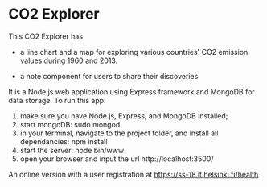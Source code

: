 # CO2 Explorer
 
This CO2 Explorer has

- a line chart and a map for exploring various countries' CO2 emission values during 1960 and 2013.

- a note component for users to share their discoveries.

It is a Node.js web application using Express framework and MongoDB for data storage.
To run this app:
1. make sure you have Node.js, Express, and MongoDB installed;
2. start mongoDB: sudo mongod
3. in your terminal, navigate to the project folder, and install all dependancies: npm install
4. start the server: node bin/www
5. open your browser and input the url http://localhost:3500/

An online version with a user registration at https://ss-18.it.helsinki.fi/health
